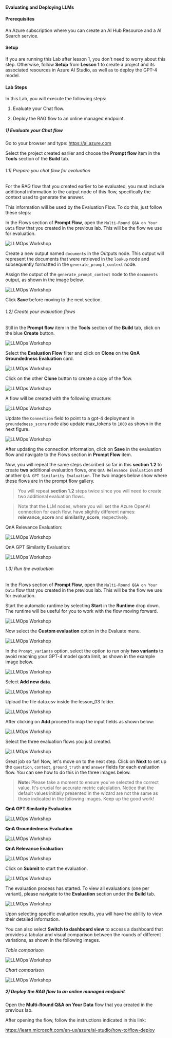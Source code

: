 #### Evaluating and Deploying LLMs

#### Prerequisites

An Azure subscription where you can create an AI Hub Resource and a AI Search service.

#### Setup

If you are running this Lab after lesson 1, you don't need to worry about this step. Otherwise, follow **Setup** from **Lesson 1** to create a project and its associated resources in Azure AI Studio, as well as to deploy the GPT-4 model.

#### Lab Steps

In this Lab, you will execute the following steps:

1) Evaluate your Chat flow.

2) Deploy the RAG flow to an online managed endpoint.

##### 1) Evaluate your Chat flow

Go to your browser and type: https://ai.azure.com

Select the project created earlier and choose the **Prompt flow** item in the **Tools** section of the **Build** tab.

###### 1.1) Prepare you chat flow for evaluation

For the RAG flow that you created earlier to be evaluated, you must include additional information to the output node of this flow, specifically the context used to generate the answer.

This information will be used by the Evaluation Flow. To do this, just follow these steps:

In the Flows section of **Prompt Flow**, open the `Multi-Round Q&A on Your Data` flow that you created in the previous lab. This will be the flow we use for evaluation.

![LLMOps Workshop](images/26.02.2024_23.43.08_REC.png)

Create a new output named `documents` in the Outputs node. This output will represent the documents that were retrieved in the `lookup` node and subsequently formatted in the `generate_prompt_context` node.

Assign the output of the `generate_prompt_context` node to the `documents` output, as shown in the image below.

![LLMOps Workshop](images/07.02.2024_23.37.47_REC.png)

Click **Save** before moving to the next section.

###### 1.2) Create your evaluation flows

Still in the **Prompt flow** item in the **Tools** section of the **Build** tab, click on the blue **Create** button.

![LLMOps Workshop](images/05.01.2024_00.43.51_REC.png)

Select the **Evaluation Flow** filter and click on **Clone** on the **QnA Groundedness Evaluation** card.

![LLMOps Workshop](images/26.02.2024_23.14.59_REC.png)

Click on the other **Clone** button to create a copy of the flow.

![LLMOps Workshop](images/26.02.2024_23.18.12_REC.png)

A flow will be created with the following structure:

![LLMOps Workshop](images/26.02.2024_23.21.02_REC.png)

Update the `Connection` field to point to a gpt-4 deployment in `groundedness_score` node also update max_tokens to `1000` as shown in the next figure.  
   
![LLMOps Workshop](images/26.02.2024_23.24.46_REC.png)

After updating the connection information, click on **Save** in the evaluation flow and navigate to the Flows section in **Prompt Flow** item.

Now, you will repeat the same steps described so far in this **section 1.2** to create **two** additional evaluation flows, one `QnA Relevance Evaluation` and another `QnA GPT Similarity Evaluation`. The two images below show where these flows are in the prompt flow gallery.

> You will repeat **section 1.2** steps twice since you will need to create two additional evaluation flows.

> Note that the LLM nodes, where you will set the Azure OpenAI connection for each flow, have slightly different names: **relevance_score** and **similarity_score**, respectively.

QnA Relevance Evaluation:

![LLMOps Workshop](images/14.03.2024_16.04.30_REC.png)


QnA GPT Similarity Evaluation:

![LLMOps Workshop](images/14.03.2024_16.05.01_REC.png)


###### 1.3) Run the evaluation

In the Flows section of **Prompt Flow**, open the `Multi-Round Q&A on Your Data` flow that you created in the previous lab. This will be the flow we use for evaluation.

Start the automatic runtime by selecting **Start** in the **Runtime** drop down. The runtime will be useful for you to work with the flow moving forward.

![LLMOps Workshop](images/13.03.2024_10.31.21_REC.png)

Now select the **Custom evaluation** option in the Evaluate menu.

![LLMOps Workshop](images/05.01.2024_01.31.10_REC.png)

In the `Prompt_variants` option, select the option to run only **two variants** to avoid reaching your GPT-4 model quota limit, as shown in the example image below.

![LLMOps Workshop](images/15.03.2024_00.36.03_REC.png)

Select **Add new data**.

![LLMOps Workshop](images/26.02.2024_23.51.33_REC.png)

Upload the file data.csv inside the lesson_03 folder.

![LLMOps Workshop](images/26.02.2024_23.54.35_REC.png)

After clicking on **Add**  proceed to map the input fields as shown below: 

![LLMOps Workshop](images/05.01.2024_01.36.19_REC.png)

Select the three evaluation flows you just created.

![LLMOps Workshop](images/14.03.2024_22.29.58_REC.png)

Great job so far! Now, let's move on to the next step. Click on **Next** to set up the `question`, `context`, `ground_truth` and `answer` fields for each evaluation flow. You can see how to do this in the three images below.

> **Note:** Please take a moment to ensure you've selected the correct value. It's crucial for accurate metric calculation. Notice that the default values initially presented in the wizard are not the same as those indicated in the following images. Keep up the good work!

**QnA GPT Similarity Evaluation**

![LLMOps Workshop](images/14.03.2024_23.08.34_REC.png)

**QnA Groundedness Evaluation**

![LLMOps Workshop](images/14.03.2024_23.11.52_REC.png)

**QnA Relevance Evaluation**

![LLMOps Workshop](images/14.03.2024_23.12.25_REC.png)

Click on **Submit** to start the evaluation.

![LLMOps Workshop](images/05.01.2024_01.44.01_REC.png)

The evaluation process has started. To view all evaluations (one per variant), please navigate to the **Evaluation** section under the **Build** tab.

![LLMOps Workshop](images/15.03.2024_00.52.20_REC.png)

Upon selecting specific evaluation results, you will have the ability to view their detailed information.

You can also select **Switch to dashboard view** to access a dashboard that provides a tabular and visual comparison between the rounds of different variations, as shown in the following images.

*Table comparison*

![LLMOps Workshop](images/15.03.2024_01.28.00_REC.png)

*Chart comparison*

![LLMOps Workshop](images/15.03.2024_01.21.34_REC.png)

##### 2) Deploy the RAG flow to an online managed endpoint

Open the **Multi-Round Q&A on Your Data** flow that you created in the previous lab.

After opening the flow, follow the instructions indicated in this link:

https://learn.microsoft.com/en-us/azure/ai-studio/how-to/flow-deploy